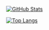 <a href="https://github.com/UNIDY2002"><img align="center" alt="GitHub Stats" src="https://github-readme-stats.vercel.app/api?username=UNIDY2002&show_icons=true&include_all_commits=true" /></a>

<a href="https://github.com/UNIDY2002"><img align="center" alt="Top Langs" src="https://github-readme-stats.vercel.app/api/top-langs/?username=UNIDY2002&layout=compact&hide=HTML,CSS" /></a>

